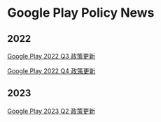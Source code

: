 # Google Play Policy News

## 2022

[Google Play 2022 Q3 政策更新](2022/GooglePlay_2022_Q3_政策更新.md)

[Google Play 2022 Q4 政策更新](2022/GooglePlay_2022_Q4_政策更新.md)

## 2023

[Google Play 2023 Q2 政策更新](2023/GooglePlay_2023_Q2_政策更新.md)